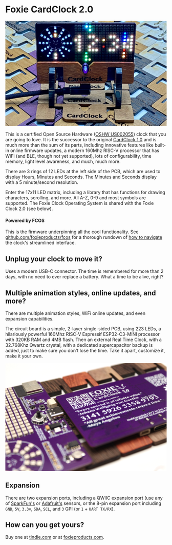 # Foxie CardClock 2.0  

![Image of CardClock 2.0](images/front.jpg)

This is a certified Open Source Hardware ([OSHW US002055](https://certification.oshwa.org/us002055.html)) clock that you are going to love. It is the successor to the original [CardClock 1.0](https://github.com/foxieproducts/cardclock) and is much more than the sum of its parts, including innovative features like built-in online firmware updates, a modern 160Mhz RISC-V processor that has WiFi (and BLE, though not yet supported), lots of configurability, time memory, light level awareness, and much, much more. 

There are 3 rings of 12 LEDs at the left side of the PCB, which are used to display Hours, Minutes and Seconds. The Minutes and Seconds display with a 5 minute/second resolution.

Enter the 17x11 LED matrix, including a library that has functions for drawing characters, scrolling, and more. All A-Z, 0-9 and most symbols are supported. The Foxie Clock Operating System is shared with the Foxie Clock 2.0 (see below).

#### Powered by FCOS
This is the firmware underpinning all the cool functionality. See [github.com/foxieproducts/fcos](https://github.com/foxieproducts/fcos) for a thorough rundown of [how to navigate](https://github.com/foxieproducts/fcos) the clock's streamlined interface.

## Unplug your clock to move it?
Uses a modern USB-C connector. The time is remembered for more than 2 days,
with no need to ever replace a battery. What a time to be alive, right?

## Multiple animation styles, online updates, and more?
There are multiple animation styles, WiFi online updates, and even expansion capabilities.

The circuit board is a simple, 2-layer single-sided PCB, using 223 LEDs, a hilariously powerful 160Mhz RISC-V Espressif ESP32-C3-MINI processor with 320KB RAM and 4MB flash. Then an external Real Time Clock, with a 32.768Khz Qwartz crystal, with a dedicated supercapacitor backup is added, just to make sure you don't lose the time. Take it apart, customize it, make it your own.

![Image of CardClock 2.0](images/pcb.jpg)

## Expansion
There are two expansion ports, including a QWIIC expansion port (use any of [SparkFun's](https://www.sparkfun.com/search/results?term=qwiic+sensor) or [Adafruit's](https://www.adafruit.com/?q=qwiic+sensor&sort=BestMatch) sensors, or the 8-pin expansion port including `GND`, `5V`, `3.3v`, `SDA`, `SCL`, and `3` GPI (or `1` + `UART TX/RX`).

## How can you get yours?
Buy one at [tindie.com](https://www.tindie.com/stores/foxieproducts/) or at [foxieproducts.com](https://foxieproducts.com).
